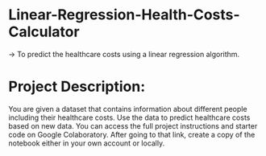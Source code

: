 # Linear-Regression-Health-Costs-Calculator

-> To predict the healthcare costs using a linear regression algorithm.

# Project Description: 

You are given a dataset that contains information about different people including their healthcare costs. Use the data to predict healthcare costs based on new data. You can access the full project instructions and starter code on Google Colaboratory. After going to that link, create a copy of the notebook either in your own account or locally. 
